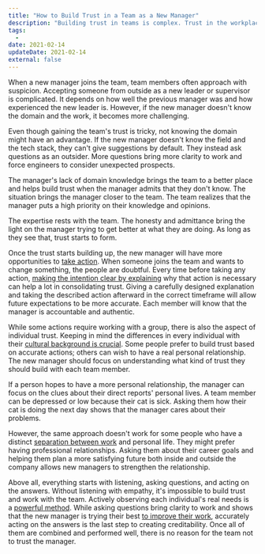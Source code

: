 ```yaml
---
title: "How to Build Trust in a Team as a New Manager"
description: "Building trust in teams is complex. Trust in the workplace is crucial to becoming a successful software engineering manager."
tags:
  -
date: 2021-02-14
updateDate: 2021-02-14
external: false
---
```


When a new manager joins the team, team members often approach with suspicion. Accepting someone from outside as a new leader or supervisor is complicated. It depends on how well the previous manager was and how experienced the new leader is. However, if the new manager doesn't know the domain and the work, it becomes more challenging.

Even though gaining the team's trust is tricky, not knowing the domain might have an advantage. If the new manager doesn't know the field and the tech stack, they can't give suggestions by default. They instead ask questions as an outsider. More questions bring more clarity to work and force engineers to consider unexpected prospects.

The manager's lack of domain knowledge brings the team to a better place and helps build trust when the manager admits that they don't know. The situation brings the manager closer to the team. The team realizes that the manager puts a high priority on their knowledge and opinions.

The expertise rests with the team. The honesty and admittance bring the light on the manager trying to get better at what they are doing. As long as they see that, trust starts to form.

Once the trust starts building up, the new manager will have more opportunities to [take action](https://candost.substack.com/p/managing-partially-distributed-teams). When someone joins the team and wants to change something, the people are doubtful. Every time before taking any action, [making the intention clear by explaining](https://candost.substack.com/p/communicating-decisions-in-the-organizations) why that action is necessary can help a lot in consolidating trust. Giving a carefully designed explanation and taking the described action afterward in the correct timeframe will allow future expectations to be more accurate. Each member will know that the manager is accountable and authentic.

While some actions require working with a group, there is also the aspect of individual trust. Keeping in mind the differences in every individual with their [cultural background is crucial](https://candost.substack.com/p/high-productivity-and-clear-communication-in-different-cultures). Some people prefer to build trust based on accurate actions; others can wish to have a real personal relationship. The new manager should focus on understanding what kind of trust they should build with each team member.

If a person hopes to have a more personal relationship, the manager can focus on the clues about their direct reports' personal lives. A team member can be depressed or low because their cat is sick. Asking them how their cat is doing the next day shows that the manager cares about their problems.

However, the same approach doesn't work for some people who have a distinct [separation between work](https://candost.substack.com/p/separation-of-concerns-at-work) and personal life. They might prefer having professional relationships. Asking them about their career goals and helping them plan a more satisfying future both inside and outside the company allows new managers to strengthen the relationship.

Above all, everything starts with listening, asking questions, and acting on the answers. Without listening with empathy, it's impossible to build trust and work with the team. Actively observing each individual's real needs is a [powerful method](https://www.nonviolentcommunication.com/). While asking questions bring clarity to work and shows that the new manager is trying their best [to improve their work](https://candost.substack.com/p/managing-partially-distributed-teams), accurately acting on the answers is the last step to creating creditability. Once all of them are combined and performed well, there is no reason for the team not to trust the manager.
